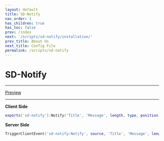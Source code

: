 ```yaml
---
layout: default
title: SD-Notify
nav_order: 1
has_children: true
has_toc: false
prev: /index
next: '/scripts/sd-notify/installation/'
prev_title: About Us
next_title: Config File
permalink: /scripts/sd-notify
---
```


# SD-Notify

___
[Preview](https://www.youtube.com/watch?v=z8XstRn0gCg)

___

**Client Side**
```lua
exports['sd-notify']:Notify('Title', 'Message', length, type, position)
```

**Server Side**
```lua
TriggerClientEvent('sd-notify:Notify', source, 'Title', 'Message', length, type, position)
```

